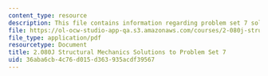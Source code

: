 ```yaml
---
content_type: resource
description: This file contains information regarding problem set 7 solution.
file: https://ol-ocw-studio-app-qa.s3.amazonaws.com/courses/2-080j-structural-mechanics-fall-2013/36aba6cb4c76d015d363935acdf39567_MIT2_080JF13_ProbSet_7_Sol.pdf
file_type: application/pdf
resourcetype: Document
title: 2.080J Structural Mechanics Solutions to Problem Set 7
uid: 36aba6cb-4c76-d015-d363-935acdf39567
---
```

